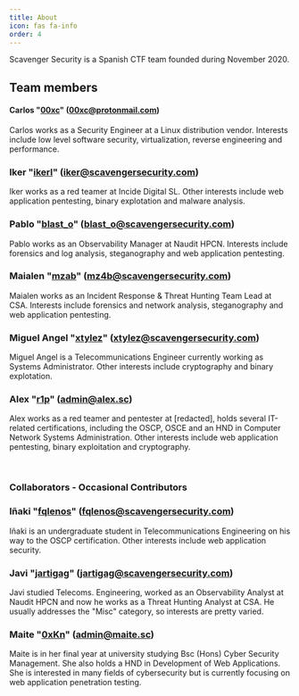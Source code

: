 ```yaml
---
title: About
icon: fas fa-info
order: 4
---
```


Scavenger Security is a Spanish CTF team founded during November 2020.

## Team members ##

#### Carlos "[00xc](/tags/00xc/)" (00xc@protonmail.com) ####
Carlos works as a Security Engineer at a Linux distribution vendor. Interests include low level software security, virtualization, reverse engineering and performance.

### Iker "[ikerl](/tags/ikerl/)" (iker@scavengersecurity.com) ####
Iker works as a red teamer at Incide Digital SL. Other interests include web application pentesting, binary explotation and malware analysis.

### Pablo "[blast_o](/tags/blast-o/)" (blast_o@scavengersecurity.com) ###
Pablo works as an Observability Manager at Naudit HPCN. Interests include forensics and log analysis, steganography and web application pentesting.

### Maialen "[mzab](/tags/mz4b/)" (mz4b@scavengersecurity.com) ###
Maialen works as an Incident Response & Threat Hunting Team Lead at CSA. Interests include forensics and network analysis, steganography and web application pentesting.

### Miguel Angel "[xtylez](/tags/xtylez/)" (xtylez@scavengersecurity.com) ###
Miguel Angel is a Telecommunications Engineer currently working as Systems Administrator. Other interests include cryptography and binary explotation.

### Alex "[r1p](/tags/r1p/)" (admin@alex.sc) ####
Alex works as a red teamer and pentester at [redacted], holds several IT-related certifications, including the OSCP, OSCE and an HND in Computer Network Systems Administration. Other interests include web application pentesting, binary exploitation and cryptography.

<br>

### Collaborators - Occasional Contributors ###

### Iñaki "[fqlenos](/tags/fqlenos/)" (fqlenos@scavengersecurity.com) ###
Iñaki is an undergraduate student in Telecommunications Engineering on his way to the OSCP certification. Other interests include web application security.

### Javi "[jartigag](/tags/jartigag/)" (jartigag@scavengersecurity.com) ###
Javi studied Telecoms. Engineering, worked as an Observability Analyst at Naudit HPCN and now he works as a Threat Hunting Analyst at CSA.
He usually addresses the "Misc" category, so interests are pretty varied.

### Maite "[0xKn](/tags/0xKn/)" (admin@maite.sc) ####
Maite is in her final year at university studying Bsc (Hons) Cyber Security Management. She also holds a HND in Development of Web Applications. She is interested in many fields of cybersecurity but is currently focusing on web application penetration testing.